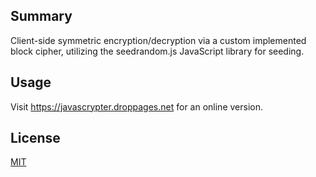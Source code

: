 ## Summary

Client-side symmetric encryption/decryption via a custom implemented block cipher, utilizing the seedrandom.js JavaScript library for seeding.

## Usage

Visit https://javascrypter.droppages.net for an online version.

## License
[MIT](https://choosealicense.com/licenses/mit/)


